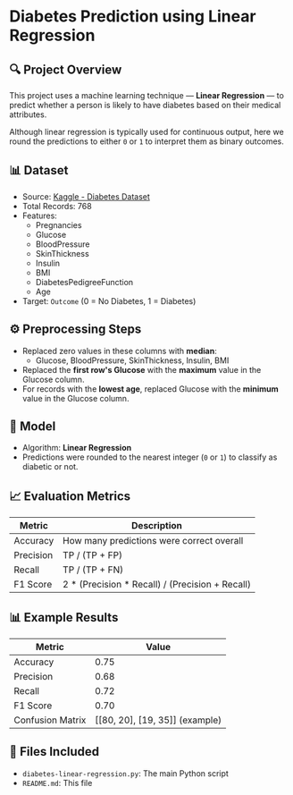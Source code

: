 # Diabetes Prediction using Linear Regression

## 🔍 Project Overview
This project uses a machine learning technique — **Linear Regression** — to predict whether a person is likely to have diabetes based on their medical attributes.

Although linear regression is typically used for continuous output, here we round the predictions to either `0` or `1` to interpret them as binary outcomes.



## 📊 Dataset
- Source: [Kaggle - Diabetes Dataset](https://www.kaggle.com/datasets/saurab)
- Total Records: 768
- Features:
  - Pregnancies
  - Glucose
  - BloodPressure
  - SkinThickness
  - Insulin
  - BMI
  - DiabetesPedigreeFunction
  - Age
- Target: `Outcome` (0 = No Diabetes, 1 = Diabetes)



## ⚙️ Preprocessing Steps
- Replaced zero values in these columns with **median**:
  - Glucose, BloodPressure, SkinThickness, Insulin, BMI
- Replaced the **first row's Glucose** with the **maximum** value in the Glucose column.
- For records with the **lowest age**, replaced Glucose with the **minimum** value in the Glucose column.



## 🧠 Model
- Algorithm: **Linear Regression**
- Predictions were rounded to the nearest integer (`0` or `1`) to classify as diabetic or not.



## 📈 Evaluation Metrics

| Metric     | Description                                |
|------------|--------------------------------------------|
| Accuracy   | How many predictions were correct overall  |
| Precision  | TP / (TP + FP)                             |
| Recall     | TP / (TP + FN)                             |
| F1 Score   | 2 * (Precision * Recall) / (Precision + Recall) |



## 📊 Example Results

| Metric     | Value   |
|------------|---------|
| Accuracy   | 0.75    |
| Precision  | 0.68    |
| Recall     | 0.72    |
| F1 Score   | 0.70    |
| Confusion Matrix | [[80, 20], [19, 35]] (example) |


## 🧾 Files Included

- `diabetes-linear-regression.py`: The main Python script
- `README.md`: This file


